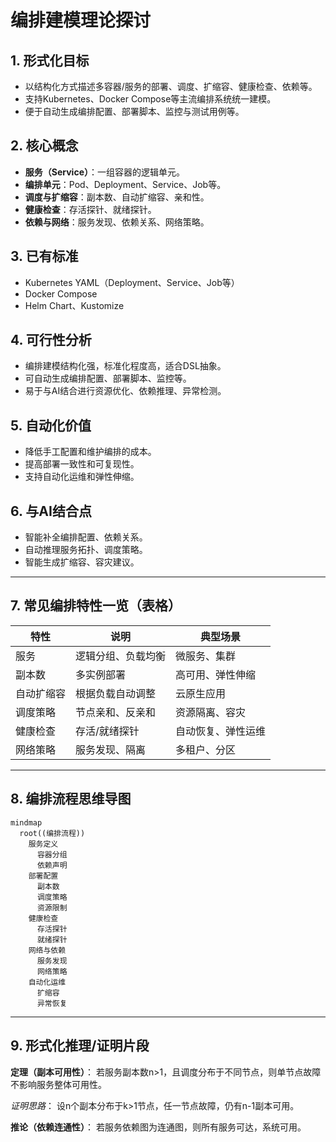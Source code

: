 # 编排建模理论探讨

## 1. 形式化目标

- 以结构化方式描述多容器/服务的部署、调度、扩缩容、健康检查、依赖等。
- 支持Kubernetes、Docker Compose等主流编排系统统一建模。
- 便于自动生成编排配置、部署脚本、监控与测试用例等。

## 2. 核心概念

- **服务（Service）**：一组容器的逻辑单元。
- **编排单元**：Pod、Deployment、Service、Job等。
- **调度与扩缩容**：副本数、自动扩缩容、亲和性。
- **健康检查**：存活探针、就绪探针。
- **依赖与网络**：服务发现、依赖关系、网络策略。

## 3. 已有标准

- Kubernetes YAML（Deployment、Service、Job等）
- Docker Compose
- Helm Chart、Kustomize

## 4. 可行性分析

- 编排建模结构化强，标准化程度高，适合DSL抽象。
- 可自动生成编排配置、部署脚本、监控等。
- 易于与AI结合进行资源优化、依赖推理、异常检测。

## 5. 自动化价值

- 降低手工配置和维护编排的成本。
- 提高部署一致性和可复现性。
- 支持自动化运维和弹性伸缩。

## 6. 与AI结合点

- 智能补全编排配置、依赖关系。
- 自动推理服务拓扑、调度策略。
- 智能生成扩缩容、容灾建议。

---

## 7. 常见编排特性一览（表格）

| 特性         | 说明                 | 典型场景           |
|--------------|----------------------|--------------------|
| 服务         | 逻辑分组、负载均衡   | 微服务、集群       |
| 副本数       | 多实例部署           | 高可用、弹性伸缩   |
| 自动扩缩容   | 根据负载自动调整     | 云原生应用         |
| 调度策略     | 节点亲和、反亲和     | 资源隔离、容灾     |
| 健康检查     | 存活/就绪探针        | 自动恢复、弹性运维 |
| 网络策略     | 服务发现、隔离       | 多租户、分区       |

---

## 8. 编排流程思维导图

```mermaid
mindmap
  root((编排流程))
    服务定义
      容器分组
      依赖声明
    部署配置
      副本数
      调度策略
      资源限制
    健康检查
      存活探针
      就绪探针
    网络与依赖
      服务发现
      网络策略
    自动化运维
      扩缩容
      异常恢复
```

---

## 9. 形式化推理/证明片段

**定理（副本可用性）**：
若服务副本数n>1，且调度分布于不同节点，则单节点故障不影响服务整体可用性。

*证明思路*：
设n个副本分布于k>1节点，任一节点故障，仍有n-1副本可用。

**推论（依赖连通性）**：
若服务依赖图为连通图，则所有服务可达，系统可用。
